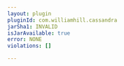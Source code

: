 ```yaml
---
layout: plugin
pluginId: com.williamhill.cassandra
jarSha1: INVALID
isJarAvailable: true
error: NONE
violations: []

---
```

